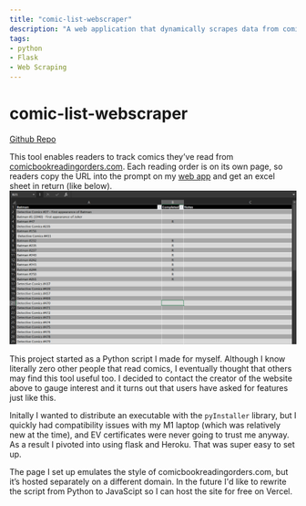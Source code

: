 ```yaml
---
title: "comic-list-webscraper"
description: "A web application that dynamically scrapes data from comicbookreadingorders.com to provide users a method to track reading progress."
tags:
- python
- Flask
- Web Scraping
--- 
```


# comic-list-webscraper
[Github Repo](https://github.com/jacob-armiger/comic-list-web-scraper)  
  
This tool enables readers to track comics they’ve read from [comicbookreadingorders.com](https://www.comicbookreadingorders.com). Each reading order is on its own page, so readers copy the URL into the prompt on my [web app](https://www.comicbookreadingordersdownload.com) and get an excel sheet in return (like below).
![Comic List](../../assets/comic_list.png)

This project started as a Python script I made for myself. Although I know literally zero other people that read comics, I eventually thought that others may find this tool useful too. I decided to contact the creator of the website above to gauge interest and it turns out that users have asked for features just like this. 

Initally I wanted to distribute an executable with the `pyInstaller` library, but I quickly had compatibility issues with my M1 laptop (which was relatively new at the time), and EV certificates were never going to trust me anyway. As a result I pivoted into using flask and Heroku. That was super easy to set up.

The page I set up emulates the style of comicbookreadingorders.com, but it’s hosted separately on a different domain. In the future I'd like to rewrite the script from Python to JavaScipt so I can host the site for free on Vercel.